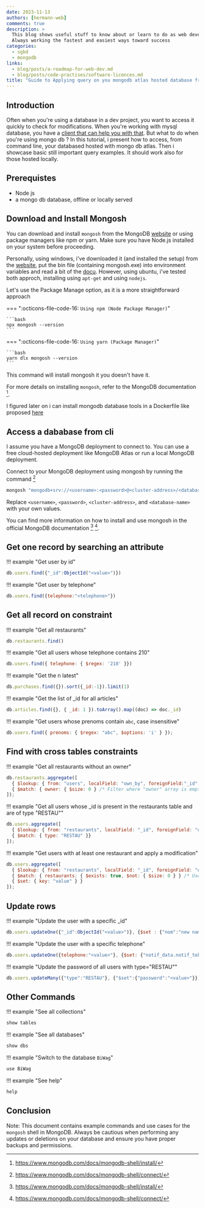 ```yaml
---
date: 2023-11-13
authors: [hermann-web]
comments: true
description: >
  This blog shows useful stuff to know about or learn to do as web developer or data scientist/engineer
  Always working the fastest and easiest ways toward success
categories:
  - sgbd
  - mongodb
links:
  - blog/posts/a-roadmap-for-web-dev.md
  - blog/posts/code-practises/software-licences.md
title: "Guide to Applying query on you mongodb atlas hosted database from command line"
---
```


## Introduction

Often when you're using a database in a dev project, you want to access it quickly to check for modifications. When you're working with mysql database, you have a [client that can help you with that](../mysql/comprehensive-guide-to-installing-mysql-and-connecting-to-databases.md). But what to do when you're using mongo db ?
In this tutorial, i present how to access, from command line, your databased hosted with mongo db atlas. Then i showcase basic still important query examples.
It should work also for those hosted locally.

## Prerequistes

- Node js
- a mongo db database, offline or locally served

## Download and Install Mongosh

You can download and install `mongosh` from the MongoDB [website](https://www.mongodb.com/try/download/shell) or using package managers like npm or yarn. Make sure you have Node.js installed on your system before proceeding.

Personally, using windows, i've downloaded it (and installed the setup) from the [website](https://www.mongodb.com/try/download/shell), put the bin file (containing mongosh.exe) into environment variables and read a bit of the [docu](https://www.mongodb.com/docs/mongodb-shell/).
However, using ubuntu, i've tested both approch, installing using `apt-get` and using `nodejs`.

Let's use the Package Manage option, as it is a more straightforward approach

=== ":octicons-file-code-16: `Using npm (Node Package Manager)`"

    ```bash
    npx mongosh --version
    ```

=== ":octicons-file-code-16: `Using yarn (Package Manager)`"

    ```bash
    yarn dlx mongosh --version
    ```

<!-- more -->

This command will install mongosh it you doesn't have it.

For more details on installing `mongosh`, refer to the MongoDB documentation [^mongosh-install].

I figured later on i can install mongodb database tools in a Dockerfile like proposed [here](https://stackoverflow.com/questions/67897212/how-to-install-mongodb-database-tools-in-a-dockerfile)

## Access a dababase from cli

I assume you have a MongoDB deployment to connect to. You can use a free cloud-hosted deployment like MongoDB Atlas or run a local MongoDB deployment.

Connect to your MongoDB deployment using mongosh by running the command [^mongosh-access]

```bash
mongosh "mongodb+srv://<username>:<password>@<cluster-address>/<database-name>"
```

Replace `<username>`, `<password>`, `<cluster-address>`, and `<database-name>` with your own values.

You can find more information on how to install and use mongosh in the official MongoDB documentation [^mongosh-install] [^mongosh-access].

[^mongosh-install]: <https://www.mongodb.com/docs/mongodb-shell/install/>
[^mongosh-access]: <https://www.mongodb.com/docs/mongodb-shell/connect/>

## Get one record by searching an attribute

!!! example "Get user by id"

  ```javascript
  db.users.find({"_id":ObjectId("<value>")})
  ```

!!! example "Get user by telephone"

  ```javascript
  db.users.find({telephone:"<telephone>"})
  ```

## Get all record on constraint

!!! example "Get all restaurants"

  ```javascript
  db.restaurants.find()
  ```

!!! example "Get all users whose telephone contains 210"

  ```javascript
  db.users.find({ telephone: { $regex: '210' }})
  ```

!!! example "Get the n latest"

  ```javascript
  db.purchases.find({}).sort({_id:-1}).limit(1)
  ```

!!! example "Get the list of _id for all articles"

  ```javascript
  db.articles.find({}, { _id: 1 }).toArray().map((doc) => doc._id)
  ```

!!! example "Get users whose prenoms contain `abc`, case insensitive"

  ```javascript
  db.users.find({ prenoms: { $regex: "abc", $options: 'i' } });
  ```

## Find with cross tables constraints

!!! example "Get all restaurants without an owner"

  ```javascript
  db.restaurants.aggregate([
    { $lookup: { from: "users", localField: "own_by", foreignField:"_id", as: "owner" } },
    { $match: { owner: { $size: 0 } /* Filter where "owner" array is empty, meaning no matching user found*/ } }
  ]);
  ```

!!! example "Get all users whose _id is present in the restaurants table and are of type "RESTAU""

  ```javascript
  db.users.aggregate([
    { $lookup: { from: "restaurants", localField: "_id", foreignField: "own_by", as: "restau" }},
    { $match: { type: "RESTAU" }}
  ]);
  ```

!!! example "Get users with at least one restaurant and apply a modification"

  ```javascript
  db.users.aggregate([
    { $lookup: { from: "restaurants", localField: "_id", foreignField: "own_by", as: "restaurants" } },
    { $match: { restaurants: { $exists: true, $not: { $size: 0 } } /* Users with at least one restaurant*/ } },
    { $set: { key: "value" } }
  ]);
  ```

## Update rows

!!! example "Update the user with a specific _id"

  ```javascript
  db.users.updateOne({"_id":ObjectId("<value>")}, {$set : {"nom":"new name"}})
  ```

!!! example "Update the user with a specific telephone"

  ```javascript
  db.users.updateOne({telephone:"<value>"}, {$set: {"notif_data.notif_token":"<value>"}})
  ```

!!! example "Update the password of all users with type="RESTAU""

  ```javascript
  db.users.updateMany({"type":"RESTAU"}, {"$set":{"password":"<value>"}})
  ```

## Other Commands

!!! example "See all collections"

  ```javascript
  show tables
  ```

!!! example "See all databases"

  ```javascript
  show dbs
  ```

!!! example "Switch to the database `BiWag`"

  ```javascript
  use BiWag
  ```

!!! example "See help"

  ```javascript
  help
  ```

## Conclusion

Note: This document contains example commands and use cases for the `mongosh` shell in MongoDB. Always be cautious when performing any updates or deletions on your database and ensure you have proper backups and permissions.
